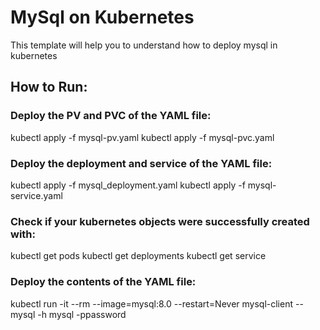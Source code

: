 # MySql on Kubernetes 
This template will help you to understand how to deploy mysql in kubernetes

## How to Run:
### Deploy the PV and PVC of the YAML file:
kubectl apply -f mysql-pv.yaml
kubectl apply -f mysql-pvc.yaml
### Deploy the deployment and service of the YAML file:
kubectl apply -f mysql_deployment.yaml
kubectl apply -f mysql-service.yaml
### Check if your kubernetes objects were successfully created with:
kubectl get pods
kubectl get deployments
kubectl get service
### Deploy the contents of the YAML file:
kubectl run -it --rm --image=mysql:8.0 --restart=Never mysql-client -- mysql -h mysql -ppassword
